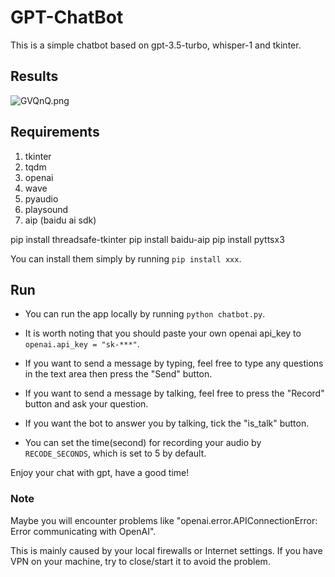 # GPT-ChatBot


This is a simple chatbot based on gpt-3.5-turbo, whisper-1 and tkinter.

## Results
![GVQnQ.png](https://i.328888.xyz/2023/03/04/GVQnQ.png)

## Requirements
1. tkinter
2. tqdm
3. openai
4. wave
5. pyaudio
6. playsound
7. aip (baidu ai sdk)

pip install threadsafe-tkinter
pip install baidu-aip
pip install pyttsx3

You can install them simply by running `pip install xxx`.

## Run

- You can run the app locally by running `python chatbot.py`.

- It is worth noting that you should paste your own openai api_key to `openai.api_key = "sk-***"`.

- If you want to send a message by typing, feel free to type any questions in the text area then press the "Send" button.

- If you want to send a message by talking, feel free to press the "Record" button and ask your question.

- If you want the bot to answer you by talking, tick the "is_talk" button.

- You can set the time(second) for recording your audio by `RECODE_SECONDS`, which is set to 5 by default.

Enjoy your chat with gpt, have a good time!


### Note

Maybe you will encounter problems like "openai.error.APIConnectionError: Error communicating with OpenAI".

This is mainly caused by your local firewalls or Internet settings. If you have VPN on your machine, try to close/start it to avoid the problem.

